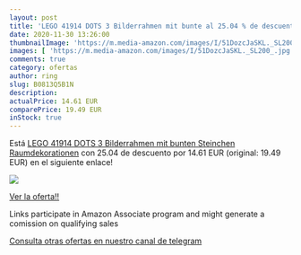 ```yaml
---
layout: post
title: 'LEGO 41914 DOTS 3 Bilderrahmen mit bunte al 25.04 % de descuento'
date: 2020-11-30 13:26:00
thumbnailImage: 'https://m.media-amazon.com/images/I/51DozcJaSKL._SL200_.jpg'
images: [ 'https://m.media-amazon.com/images/I/51DozcJaSKL._SL200_.jpg' ]
comments: true
category: ofertas
author: ring
slug: B0813Q5B1N
description:
actualPrice: 14.61 EUR
comparePrice: 19.49 EUR
inStock: true
---
```


Está [LEGO 41914 DOTS 3 Bilderrahmen mit bunten Steinchen  Raumdekorationen](https://www.amazon.de/dp/B0813Q5B1N/?tag=tolees0ca-21) con 25.04 de descuento por 14.61 EUR (original: 19.49 EUR) en el siguiente enlace!

[![](https://m.media-amazon.com/images/I/51DozcJaSKL._SL200_.jpg)](https://www.amazon.de/dp/B0813Q5B1N/?tag=tolees0ca-21)

[Ver la oferta!!](https://www.amazon.de/dp/B0813Q5B1N/?tag=tolees0ca-21)

Links participate in Amazon Associate program and might generate a comission on qualifying sales

[Consulta otras ofertas en nuestro canal de telegram](https://t.me/s/ofertas25)
